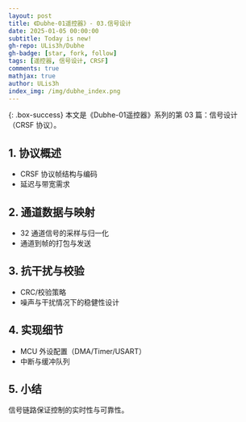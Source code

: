 ```yaml
---
layout: post
title: 《Dubhe-01遥控器》- 03.信号设计
date: 2025-01-05 00:00:00
subtitle: Today is new!
gh-repo: ULis3h/Dubhe
gh-badge: [star, fork, follow]
tags: [遥控器, 信号设计, CRSF]
comments: true
mathjax: true
author: ULis3h
index_img: /img/dubhe_index.png
---
```


{: .box-success}
本文是《Dubhe-01遥控器》系列的第 03 篇：信号设计（CRSF 协议）。

## 1. 协议概述
- CRSF 协议帧结构与编码
- 延迟与带宽需求

## 2. 通道数据与映射
- 32 通道信号的采样与归一化
- 通道到帧的打包与发送

## 3. 抗干扰与校验
- CRC/校验策略
- 噪声与干扰情况下的稳健性设计

## 4. 实现细节
- MCU 外设配置（DMA/Timer/USART）
- 中断与缓冲队列

## 5. 小结
信号链路保证控制的实时性与可靠性。